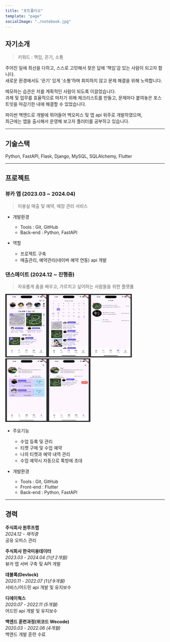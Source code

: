 ```yaml
---
title: "포트폴리오"
template: "page"
socialImage: "./notebook.jpg"
---
```


## 자기소개
> 키워드 : 책임, 끈기, 소통

주어진 일에 최선을 다하고, 스스로 고민해서 찾은 답에 ‘책임’감 있는 사람이 되고자 합니다.<br>
새로운 환경에서도 ‘끈기’ 있게 ‘소통’하며 회피하지 않고 문제 해결을 위해 노력합니다.

메모하는 습관은 저를 계획적인 사람이 되도록 이끌었습니다.<br>
과제 및 업무를 효율적으로 마치기 위해 체크리스트를 만들고,
문제마다 붙여놓은 포스트잇을 마감기한 내에 해결할 수 있었습니다.

파이썬 백엔드로 개발에 뛰어들어 백오피스 및 앱 api 위주로 개발하였으며, <br>
최근에는 앱을 출시해서 운영해 보고자 플러터를 공부하고 있습니다.

<hr>

## 기술스택

Python, FastAPI, Flask, Django, MySQL, SQLAlchemy, Flutter

<hr>

## 프로젝트
### 뷰카 앱 (2023.03 ~ 2024.04)

>미용실 매출 및 예약, 매장 관리 서비스

- 개발환경
  - Tools : Git, GitHub
  - Back-end : Python, FastAPI

- 역할
  - 프로젝트 구축
  - 매출관리, 예약관리(네이버 예약 연동) api 개발

### 댄스메이트 (2024.12 ~ 진행중)

> 자유롭게 춤을 배우고, 가르치고 싶어하는 사람들을 위한 플랫폼

<img src="./dance_mate1.png" width="400" height="200"/>
<img src="./dance_mate2.png" width="269" height="200"/>

- 주요기능
  - 수업 등록 및 관리
  - 티켓 구매 및 수업 예약
  - 나의 티켓과 예약 내역 관리
  - 수업 예약시 자동으로 톡방에 초대

- 개발환경
  - Tools : Git, GitHub
  - Front-end : Flutter
  - Back-end : Python, FastAPI

<hr>

## 경력

**주식회사 원루프랩** <br>
*2024.12 - 재직중* <br>
공유 오피스 관리

**주식회사 한국미용데이터** <br>
*2023.03 - 2024.04 (1년 2개월)* <br>
뷰카 앱 서버 구축 및 API 개발

**데블록(Devlock)** <br>
*2020.11 - 2022.07 (1년 9개월)* <br>
서비스/어드민 api 개발 및 유지보수

**디에이웍스** <br>
*2020.07 - 2022.11 (5개월)* <br>
어드민 api 개발 및 유지보수

**백엔드 훈련과정(위코드 Wecode)** <br>
*2020.03 - 2022.06 (4개월)* <br>
백엔드 개발 훈련 수료
